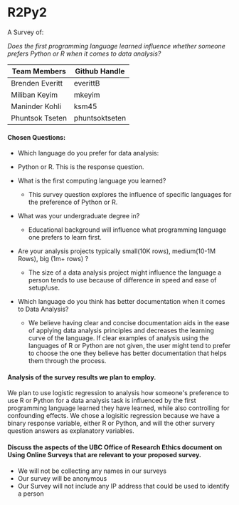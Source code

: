 # R2Py2

A Survey of:

_Does the first programming language learned influence whether someone prefers Python or R when it comes to data analysis?_

| Team Members | Github Handle |
|--------------|---------------|
| Brenden Everitt | everittB |
| Miliban Keyim | mkeyim |
| Maninder Kohli | ksm45 |
| Phuntsok Tseten | phuntsoktseten |


#### Chosen Questions:
* Which language do you prefer for data analysis:
- Python or R. This is the response question.
* What is the first computing language you learned?
  -  This survey question explores the influence of specific languages for the preference of Python or R.

* What was your undergraduate degree in? 
  - Educational background will influence what programming language one prefers to learn first.

* Are your analysis projects typically small(10K rows), medium(10-1M Rows), big (1m+ rows) ?
  - The size of a data analysis project might influence the language a person tends to use because of difference in speed and ease of setup/use.
  
* Which language do you think has better documentation when it comes to Data Analysis?
  - We believe having clear and concise documentation aids in the ease of applying data analysis principles and decreases the learning curve of the language. If clear examples of analysis using the languages of R or Python are not given, the user might tend to prefer to choose the one they believe has better documentation that helps them through the process.  

#### Analysis of the survey results we plan to employ.

We plan to use logistic regression to analysis how someone's preference to use R or Python for a data analysis task is influenced by the first programming language learned they have learned, while also controlling for confounding effects. We chose a logisitic regression because we have a binary response variable, either R or Python, and will the other survery question answers as explanatory variables.

#### Discuss the aspects of the UBC Office of Research Ethics document on Using Online Surveys that are relevant to your proposed survey.
- We will not be collecting any names in our surveys 
- Our survey will be anonymous
- Our Survey will not include any IP address that could be used to identify a person

